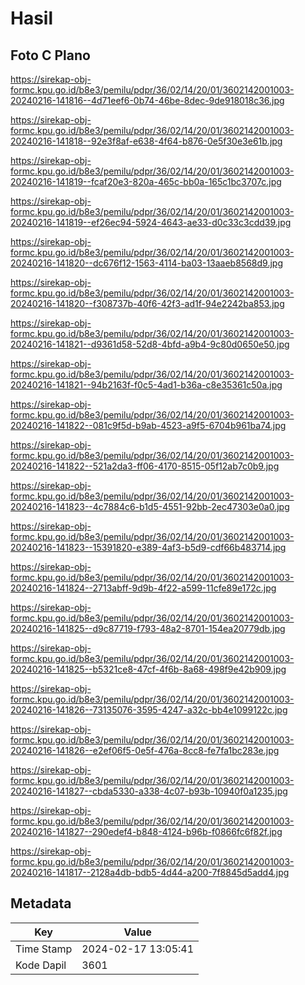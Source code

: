 # Hasil

## Foto C Plano

https://sirekap-obj-formc.kpu.go.id/b8e3/pemilu/pdpr/36/02/14/20/01/3602142001003-20240216-141816--4d71eef6-0b74-46be-8dec-9de918018c36.jpg

https://sirekap-obj-formc.kpu.go.id/b8e3/pemilu/pdpr/36/02/14/20/01/3602142001003-20240216-141818--92e3f8af-e638-4f64-b876-0e5f30e3e61b.jpg

https://sirekap-obj-formc.kpu.go.id/b8e3/pemilu/pdpr/36/02/14/20/01/3602142001003-20240216-141819--fcaf20e3-820a-465c-bb0a-165c1bc3707c.jpg

https://sirekap-obj-formc.kpu.go.id/b8e3/pemilu/pdpr/36/02/14/20/01/3602142001003-20240216-141819--ef26ec94-5924-4643-ae33-d0c33c3cdd39.jpg

https://sirekap-obj-formc.kpu.go.id/b8e3/pemilu/pdpr/36/02/14/20/01/3602142001003-20240216-141820--dc676f12-1563-4114-ba03-13aaeb8568d9.jpg

https://sirekap-obj-formc.kpu.go.id/b8e3/pemilu/pdpr/36/02/14/20/01/3602142001003-20240216-141820--f308737b-40f6-42f3-ad1f-94e2242ba853.jpg

https://sirekap-obj-formc.kpu.go.id/b8e3/pemilu/pdpr/36/02/14/20/01/3602142001003-20240216-141821--d9361d58-52d8-4bfd-a9b4-9c80d0650e50.jpg

https://sirekap-obj-formc.kpu.go.id/b8e3/pemilu/pdpr/36/02/14/20/01/3602142001003-20240216-141821--94b2163f-f0c5-4ad1-b36a-c8e35361c50a.jpg

https://sirekap-obj-formc.kpu.go.id/b8e3/pemilu/pdpr/36/02/14/20/01/3602142001003-20240216-141822--081c9f5d-b9ab-4523-a9f5-6704b961ba74.jpg

https://sirekap-obj-formc.kpu.go.id/b8e3/pemilu/pdpr/36/02/14/20/01/3602142001003-20240216-141822--521a2da3-ff06-4170-8515-05f12ab7c0b9.jpg

https://sirekap-obj-formc.kpu.go.id/b8e3/pemilu/pdpr/36/02/14/20/01/3602142001003-20240216-141823--4c7884c6-b1d5-4551-92bb-2ec47303e0a0.jpg

https://sirekap-obj-formc.kpu.go.id/b8e3/pemilu/pdpr/36/02/14/20/01/3602142001003-20240216-141823--15391820-e389-4af3-b5d9-cdf66b483714.jpg

https://sirekap-obj-formc.kpu.go.id/b8e3/pemilu/pdpr/36/02/14/20/01/3602142001003-20240216-141824--2713abff-9d9b-4f22-a599-11cfe89e172c.jpg

https://sirekap-obj-formc.kpu.go.id/b8e3/pemilu/pdpr/36/02/14/20/01/3602142001003-20240216-141825--d9c87719-f793-48a2-8701-154ea20779db.jpg

https://sirekap-obj-formc.kpu.go.id/b8e3/pemilu/pdpr/36/02/14/20/01/3602142001003-20240216-141825--b5321ce8-47cf-4f6b-8a68-498f9e42b909.jpg

https://sirekap-obj-formc.kpu.go.id/b8e3/pemilu/pdpr/36/02/14/20/01/3602142001003-20240216-141826--73135076-3595-4247-a32c-bb4e1099122c.jpg

https://sirekap-obj-formc.kpu.go.id/b8e3/pemilu/pdpr/36/02/14/20/01/3602142001003-20240216-141826--e2ef06f5-0e5f-476a-8cc8-fe7fa1bc283e.jpg

https://sirekap-obj-formc.kpu.go.id/b8e3/pemilu/pdpr/36/02/14/20/01/3602142001003-20240216-141827--cbda5330-a338-4c07-b93b-10940f0a1235.jpg

https://sirekap-obj-formc.kpu.go.id/b8e3/pemilu/pdpr/36/02/14/20/01/3602142001003-20240216-141827--290edef4-b848-4124-b96b-f0866fc6f82f.jpg

https://sirekap-obj-formc.kpu.go.id/b8e3/pemilu/pdpr/36/02/14/20/01/3602142001003-20240216-141817--2128a4db-bdb5-4d44-a200-7f8845d5add4.jpg


## Metadata

| Key        | Value               |
| ---------- | ------------------- |
| Time Stamp | 2024-02-17 13:05:41 |
| Kode Dapil | 3601                |



